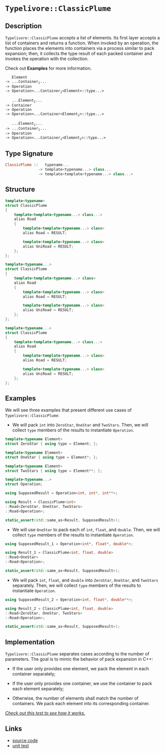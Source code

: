 <!-- Copyright 2024 Feng Mofan
SPDX-License-Identifier: Apache-2.0 -->

# `Typelivore::ClassicPlume`

## Description

`Typelivore::ClassicPlume` accepts a list of elements.
Its first layer accepts a list of containers and returns a function.
When invoked by an operation, the function places the elements into containers via a process similar to pack expansion;
then, it collects the type result of each packed container and invokes the operation with the collection.

Check out **Examples** for more information.

<pre><code>   Element
-> ...Container<sub><i>i</i></sub>...
-> Operation
-> Operation&lt;...Container<sub><i>i</i></sub>&lt;Element&gt;::type...&gt;</code></pre>
<pre><code>   ...Element<sub><i>i</i></sub>...
-> Container
-> Operation
-> Operation&lt;...Container&lt;Element<sub><i>i</i></sub>&gt;::type...&gt;</code></pre>
<pre><code>   ...Element<sub><i>i</i></sub>...
-> ...Container<sub><i>i</i></sub>...
-> Operation
-> Operation<...Container<sub><i>i</i></sub>&lt;Element<sub><i>i</i></sub>&gt;::type...&gt;</code></pre>

## Type Signature

```Haskell
ClassicPlume ::   typename... 
               -> template<typename...> class...
               -> template<template<typename...> class...>
```

## Structure

```C++
template<typename>
struct ClassicPlume
{
    template<template<typename...> class...>
    alias Road
    {
        template<template<typename...> class>
        alias Road = RESULT;

        template<template<typename...> class>
        alias UniRoad = RESULT;
    };
};
```

```C++
template<typename...>
struct ClassicPlume
{
    template<template<typename...> class>
    alias Road
    {
        template<template<typename...> class>
        alias Road = RESULT;

        template<template<typename...> class>
        alias UniRoad = RESULT;
    };
};
```

```C++
template<typename...>
struct ClassicPlume
{
    template<template<typename...> class...>
    alias Road
    {
        template<template<typename...> class>
        alias Road = RESULT;

        template<template<typename...> class>
        alias UniRoad = RESULT;
    };
};
```

## Examples

We will see three examples that present different use cases of `Typelivore::ClassicPlume`:

- We will pack `int` into `ZeroStar`, `OneStar` and `TwoStars`.
Then, we will collect `type` members of the results to instantiate `Operation`.

```C++
template<typename Element>
struct ZeroStar { using type = Element; };

template<typename Element>
struct OneStar { using type = Element*; };

template<typename Element>
struct TwoStars { using type = Element**; };

template<typename...>
struct Operation;

using SupposedResult = Operation<int, int*, int**>;

using Result = ClassicPlume<int>
::Road<ZeroStar, OneStar, TwoStars>
::Road<Operation>;

static_assert(std::same_as<Result, SupposedResult>);
```

- We will use `OneStar` to pack each of `int`, `float`, and `double`.
Then, we will collect `type` members of the results to instantiate `Operation`.

```C++
using SupposedResult_1 = Operation<int*, float*, double*>;

using Result_1 = ClassicPlume<int, float, double>
::Road<OneStar>
::Road<Operation>;

static_assert(std::same_as<Result, SupposedResult>);
```

- We will pack `int`, `float`, and `double` into `ZeroStar`, `OneStar`, and `TwoStars` separately.
Then, we will collect `type` members of the results to instantiate `Operation`.

```C++
using SupposedResult_2 = Operation<int, float*, double**>;

using Result_2 = ClassicPlume<int, float, double>
::Road<ZeroStar, OneStar, TwoStars>
::Road<Operation>;

static_assert(std::same_as<Result, SupposedResult>);
```

## Implementation

`Typelivore::ClassicPlume` separates cases according to the number of parameters.
The goal is to mimic the behavior of pack expansion in C++:

- If the user only provides one element, we pack the element in each container separately;

- If the user only provides one container, we use the container to pack each element separately;

- Otherwise, the number of elements shall match the number of containers.
We pack each element into its corresponding container.

[*Check out this test to see how it works.*](https://godbolt.org/#z:OYLghAFBqd5QCxAYwPYBMCmBRdBLAF1QCcAaPECAMzwBtMA7AQwFtMQByARg9KtQYEAysib0QXACx8BBAKoBnTAAUAHpwAMvAFYTStJg1DIApACYAQuYukl9ZATwDKjdAGFUtAK4sGEgKykrgAyeAyYAHI%2BAEaYxBIaAGykAA6oCoRODB7evgGp6ZkCoeFRLLHxXEm2mPaOAkIETMQEOT5%2BXIF2mA5Zjc0EJZExcQnJCk0tbXmdtpODYcPlo1WJAJS2qF7EyOwcBJgsKQYHJgDMbgQAnimMrJgAdE/Y9GyCCufYJhoAghPEXgcAGo3AYFBlkMpcphvj8TAB2Ky/IEooEHI4nGEXdHHJinbE3O5sJ4PT5A5BghQkjwKNiOZAfM5fZGo/6AghA5TEVBEABKqCY6CBsNRwsRwpZopROMx50uh1x%2BMuhOYxKeZIpTHBQIA8rdiHisp8RVKUWzgQARTBNOgm00IpE/U2mrwZIxownCs4W3X6w0COXXW6qzAg9J0vAMuUvQ6MAiM7AgEBBx7qpnnR3OsUWjOwu1SmV4rHyjFFwMq%2B4kjWUkk/YDETCx97GyVS11hYBA/mCr0%2Bq022hyusNpvxqtMpMp3O/fOiwtK%2BfFlMh8fYcmU31xf0MFtO53t91yBh4btC84%2BvVb%2Bo7gnB%2B5h2nWyOMtwxt7xz6Twmr6d7lEInMzkdfNF0DBVZVvIlU1JJl1y1BQHwjUx01bc0OS5HlUFPOUaSQ3dRQdCU/wLcCy2xUiFwrNUYLXTVtUvA1r3w500KBfsmFtVsCMRWd9zdTsU17TdGKNSCQ0Qp9kNfV44wTL9bh/IDeP/eFAOArjUVA8jS0ou9qOreDa3rRt3wTZSgQPTtTyE9jbQuYcTNk1d5KxdTiLnCil088s9Oggz6L9JiUPc1FLKBI8TwFM9vWE7cfKgiT6WjGTmwnZNvzTL4lNbADfxA7ztMVJcqL82C6KpJ5cMkszWzC6zz05bk%2BSinDw2qxTgNUvLfi05VfKBN8413VjQXgyMoR8YtBsEXcHXynSvIW%2BKV0yuDwWpNr6Rq4jWIw5qe3zQjzN6k6StXNaEIYuLgqzVjbMHDSVMzLNQv4j1biEq6gr6hKqq25LR0/dKFMy38s1y7K4UetECpLIrlsrVbyqMkdTOYl03vqmL7qHYzRwqmiXO6kLpVh07fPO8rYqC5kSYst6Iqxi9AtEn7xL%2B58AffIGUw6w6ush%2Bb4cKiC2cRmiLo2x9/pu16Oy7KKhL2rCWouDmGT5mcBbc2EAHoACpDaN43db1o2ABVsCEc2jdN34DeNx27ahuEzDOMIKS8LAvTcNAGF2FIP2C2FyYS6aCGGggAWBAAtOJUH6YgxQsen5cEhrw4zbNidD8TM%2BC1idXCRPk9T9105i8P9aziG3Nz%2B989p1jzYAdwTyYEMIsKK59Kvq6A7PBZ6smztB35C5ZgMh5%2BXXdaBc3MAmIENDzX4wqELwUjSJR0F5RevFoDkGq%2B1mwgIUggTP/WL6v/usrcur98PoTRvBcboTlM/dyTbCLjj7lE4XyLpgQB8826J22j/VWbgT5T3vqvP4TR6QAH14JxAIBACY6AkwKHuKgl8e8FAH3PkCDeW90iYF3k/COTI1jE1nvPReHIuAIPXpvbelDCHEOQVwT6k8bxuCvhfKgtABQEGvkCdAWxoj0DvsTR%2BRDD48JfpSd%2Bk1P6CGEaIvEF8pFeBkViWmUDBRymAYnb%2BIBf4wP4caaeExDTIHwUoFomCCDYJALgtg%2BC5RcMPhfMhHCqGKJodgOh08GELyXmYVhb0AkUKCdwswfCryn00UCERYiJF6IMYbWxD9MbUOQUkhqr8IQTTYBokhGSdGSOkfQCxVj/7t2aEA4ukwL6t2acQSBljoGwJvPAmc48kGRiceg1x7jPGYG8RcXxJC4k7zmZ8MJFgOAbFoJwfwvA/DcF4KgTgbhrDWCBAoLYOxQzmDODwUgBBNBrI2AAaxAP4SQDwNCSC4PCM4Gh/AaDMIkRIZgAAcQL9CcEkLwFgCQNCkB2VoUg%2ByOC8AUCAGFtyOBaA2HAWAMBEAgC2AQFIXhz4UAgGgI4dA4gRHuJwVQQLEgAFpEiSCBMAZAyAgRSAeGYXglDCAkDwNgrgMhBAiDEOwKQIr5BKDUHc0guhhUtwNCkTgPB1mbO2XKxFOpiVEo5KgKgQI6WMuZay9lnLXlJIgB4Cl9Ak6XK4GsXg6LMWkAgEgclKRKVkFJZ671IBgBSDMHwOgBxumUGiHK6IYRmhXFVbwaNzBiBXB1NEbQPR0XXPJe%2BIutA40Yt4FgaIXhgBuDELQFFuzSBYBYIYYA4gC3VrwA2XoAA3RecrMCqB6MSvY1yz61DlbQPA0QDTJo8FgOVUc8BQqre24g0QKFWlrUYYdRg7kbBEUwYACgABqeBMAt0vDs65/BRWiHEJKs90qVDqEbQq/QdaUBHMsPoEdKLIAbFQIHLIlaGVYPPKYSw1gzDwtQPO4ggqO2fpqHULILgGDuE8O0PQIRFhlAqHobeRRsjIZmAUDI14hgYZWLBjNfR5jTA6GR3oDR5jEZGJUOYAwqN6HsS0BjyxKgbFOdsXYEh1UcC2bCrVnAjX0qZSytlHKuVWtwPy%2B1btHXOo3RsBAmBBSjAgI8kAkgzgPAAJxnHhJId5ZhJCJA0D8xIBmwUcAhaQKFVyHiJC4IkIFBmgVuZeZ0IzyQ4V7M4Mi1FNyN1utxe6/FuriXkEoH6u11K2CcGaCwVt8IGVMDgu6LgBmHhcDeby/ARBINCqlWKy90hr2KFvXK3QwalVMBVbswTwmAsIs4DqwlxKgQGqBCltLGWsudhy3lt5QJrWoFtXEYUbszBOtCwWrFHrJtertbFslK3/X9fS5qIwOWqghsPnEFFEBI2NsTbG%2BNpALvJtTemhwV3s1xlzfm%2BFRaS1ltoBWq7Na60Nre828j7bK3wq7T2g4V2B0bMbcO0dsaJ17HhdO2d1z52LqUMuv7HYwtbp3fuw9x6rvXvKxKyrshquyvvSAYNBh11AasK%2B2HH7tMIp/QIP9AHvT05A2BiDUHmc8dqOR5wEBXCseFWh0ojGsOFGvOLgjOHOOYeFd0WjDBE6tDw9R1X14NdK9I%2BxzXuRtf0fQ9Lx1mw%2BMSpa5qxtiK%2BvEFS%2BlzLu3hu5fyxocb8niszaufNl19zSDqc0/EFn0OHNOdy%2B8%2BE/gDPwi%2BZIczzLhVtcRcFtFYXsV4oJXq9b8WqU0o4Cl01LAFCto5a2kbmIJiFYU4KvQxOL2k6lRTu98LdBnFIA1praq7OtdExwTreqeuGuLyy0v5egSV9y9XjkE2puKbOGcf3mflsL7z5tu1IBy9b2QdP5Bs/UGO%2BZYdsNJ2zvwpu/m65V%2B7sZse5NnNDA81yve6W8tlbrm/dXYjwtgO20dqNpg7IC9qQ6CCDow4jpjpXAI5TqQYo68Bo5LqHBY7rqLZ8AGB44HpHrBhE6yAk4SBk6CCt61YgCd607GAvo2BM7wBfps4MCVq6xYLPrAaWCgZ7J85YAC40bXgIZIbG6oaIb65MbYZy5a4y6EZZDCFsZC5q4a7y464UYDDSEq6UbiGqHKFm5cYCaW7nI6HQ79525iZj5AgT4V5V5FhLwQDe4kC%2B7KYLaYpqYaZYCh6CYR7U65ZL7%2BC/IfJWZL7wjuYiZGFIq2AhYB5rA6aSD%2BCGb%2BBAr/IGaSBx7%2BFcDkGcBnC25gZBYOGB7Q48pBGZEhHhEbDzoZDOCSBAA)

## Links

- [source code](../../../../conceptrodon/typelivore/classic_plume.hpp)
- [unit test](../../../../tests/unit/typelivore/classic_plume.test.hpp)
